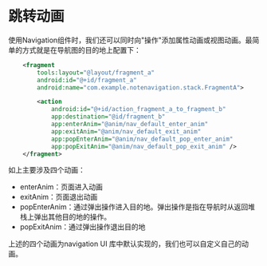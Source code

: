 # 跳转动画

使用Navigation组件时，我们还可以同时向"操作"添加属性动画或视图动画。最简单的方式就是在导航图的目的地上配置下：

```xml
    <fragment
        tools:layout="@layout/fragment_a"
        android:id="@+id/fragment_a"
        android:name="com.example.notenavigation.stack.FragmentA">

        <action
            android:id="@+id/action_fragment_a_to_fragment_b"
            app:destination="@id/fragment_b"
            app:enterAnim="@anim/nav_default_enter_anim"
            app:exitAnim="@anim/nav_default_exit_anim"
            app:popEnterAnim="@anim/nav_default_pop_enter_anim"
            app:popExitAnim="@anim/nav_default_pop_exit_anim" />
    </fragment>
```

如上主要涉及四个动画：

- enterAnim：页面进入动画
- exitAnim：页面退出动画
- popEnterAnim：通过弹出操作进入目的地。弹出操作是指在导航时从返回堆栈上弹出其他目的地的操作。
- popExitAnim：通过弹出操作退出目的地

上述的四个动画为navigation UI 库中默认实现的，我们也可以自定义自己的动画。
